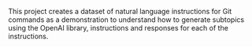 This project creates a dataset of natural language instructions for Git commands as a demonstration to understand how to generate subtopics using the OpenAI library, instructions and responses for each of the instructions.
